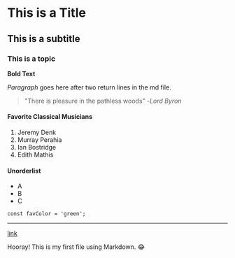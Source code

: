 # This is a Title

## This is a subtitle

### This is a topic

**Bold Text**

_Paragraph_ goes here after two return lines in the md file.

> "There is pleasure in the pathless woods" -_Lord Byron_

#### Favorite Classical Musicians

1. Jeremy Denk
2. Murray Perahia
3. Ian Bostridge
4. Edith Mathis

#### Unorderlist

- A
- B
- C

`const favColor = 'green';`

---

[link](google.com)

Hooray! This is my first file using Markdown. :joy:
